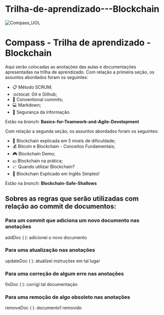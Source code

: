 # Trilha-de-aprendizado---Blockchain
![Compass_UOL](https://github.com/user-attachments/assets/4748a678-6b8a-4771-847a-91366a4854a3)
# Compass - Trilha de aprendizado - Blockchain
Aqui serão colocadas as anotações das aulas e documentações apresentadas na trilha de aprendizado.
Com relação a primeira seção, os assuntos abordados foram os seguintes:

- :clipboard: Método SCRUM;
- :octocat: Git e Github;
- :mag_right: Conventional commits;
- :computer: Markdown;
- :closed_lock_with_key: Segurança da informação.

Estão na *branch*: **Basics-for-Teamwork-and-Agile-Development**

Com relação a segunda seção, os assuntos abordados foram os seguintes:

- :speech_balloon: Blockchain explicada em 5 níveis de dificuldade;
- :moneybag: Bitcoin e Blockchain - Conceitos Fundamentais;
- :video_game: Blockchain Demo;
- :dollar: Blockchain na prática;
- :chart_with_upwards_trend: Quando utilizar Blockchain?
- :scroll: Blockchain Explicado em Inglês Simples!

Estão na *branch*: **Blockchain-Safe-Shallows**

## Sobres as regras que serão utilizadas com relação ao commit de documentos:

### Para um commit que adiciona um novo documento nas anotações
addDoc ( ): adicionei o novo documento

### Para uma atualização nas anotações
updateDoc ( ): atualizei instruções em tal lugar

### Para uma correção de algum erro nas anotações
fixDoc ( ): corrigi tal documentação

### Para uma remoção de algo obsoleto nas anotações
removeDoc ( ): documento1 removido
